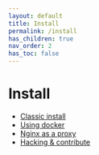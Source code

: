 ```yaml
---
layout: default
title: Install
permalink: /install
has_children: true
nav_order: 2
has_toc: false
---
```


# Install


- [Classic install](classic)
- [Using docker](docker)
- [Nginx as a proxy](nginx)
- [Hacking & contribute](../dev)
